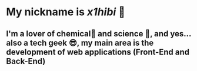 <!--
**x1hibi/x1hibi** is a ✨ _special_ ✨ repository because its `README.md` (this file) appears on your GitHub profile.

Here are some ideas to get you started:

- 🔭 I’m currently working on ...
- 🌱 I’m currently learning ...
- 👯 I’m looking to collaborate on ...
- 🤔 I’m looking for help with ...
- 💬 Ask me about ...
- 📫 How to reach me: ...
- 😄 Pronouns: ...
- ⚡ Fun fact: ...
-->

# My nickname is *x1hibi* 🐲

## I'm a lover of chemical🧪 and science 🔬, and yes... also a tech geek 😎, my main area is the development of web applications (Front-End and Back-End)
